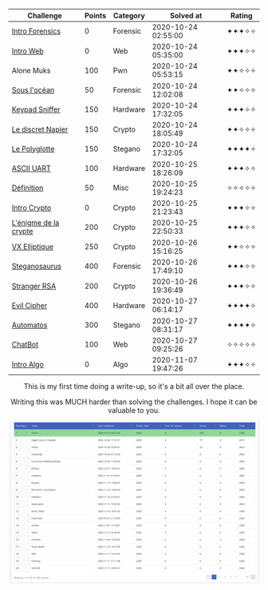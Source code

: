 <div align="center">

| Challenge | Points | Category | Solved at | Rating |
|-----------|--------|----------|-----------|--------| 
| [Intro Forensics](000_intro_forensics) | 0 | Forensic | 2020-10-24 02:55:00 | ✦✦✦✧✧ |
| [Intro Web](000_intro_web) | 0 | Web | 2020-10-24 05:35:00 | ✦✦✦✧✧ |
| Alone Muks | 100 | Pwn | 2020-10-24 05:53:15 | ✦✦✧✧✧ | 
| [Sous l'océan](050_sous_l'océan) | 50 | Forensic | 2020-10-24 12:02:08 | ✦✦✧✧✧ |
| [Keypad Sniffer](150_keypad_sniffer) | 150 | Hardware | 2020-10-24 17:32:05 | ✦✦✦✧✧ | 
| [Le discret Napier](150_le_discret_napier) | 150 | Crypto | 2020-10-24 18:05:49 | ✦✦✧✧✧ |
| [Le Polyglotte](150_le_polyglotte) | 150 | Stegano | 2020-10-24 17:32:05 | ✦✦✦✦✧ | 
| [ASCII UART](100_ascii_uart) | 100 | Hardware | 2020-10-25 18:26:09 | ✦✦✦✧✧ | 
| [Définition](050_définition) | 50 | Misc | 2020-10-25 19:24:23 | ✧✧✧✧✧ |
| [Intro Crypto](000_intro_crypto) | 0 | Crypto | 2020-10-25 21:23:43 | ✦✦✦✧✧ |
| [L'énigme de la crypte](200_l'énigme_de_la_crypte) | 200 | Crypto | 2020-10-25 22:50:33 | ✦✦✦✧✧ |
| [VX Elliptique](250_vx_elliptique) | 250 | Crypto | 2020-10-26 15:16:25 | ✦✦✧✧✧ |
| [Steganosaurus](400_steganosaurus) | 400 | Forensic | 2020-10-26 17:49:10 | ✦✦✦✧✧ | 
| [Stranger RSA](200_stranger_rsa) | 200 | Crypto | 2020-10-26 19:36:49 | ✦✦✦✧✧ | 
| [Evil Cipher](400_evil_cipher) | 400 | Hardware | 2020-10-27 06:14:17 | ✦✦✦✦✧ | 
| [Automatos](300_automatos) | 300 | Stegano | 2020-10-27 08:31:17 | ✦✦✦✦✧ | 
| [ChatBot](100_chatbot) | 100 | Web | 2020-10-27 09:25:26 | ✧✧✧✧✧ |
| [Intro Algo](000_intro_algo) | 0 | Algo | 2020-11-07 19:47:26 | ✦✦✦✧✧ |

This is my first time doing a write-up, so it's a bit all over the place.

Writing this was MUCH harder than solving the challenges. I hope it can be valuable to you.

![a winrar is you](rankings.png)

</div>
